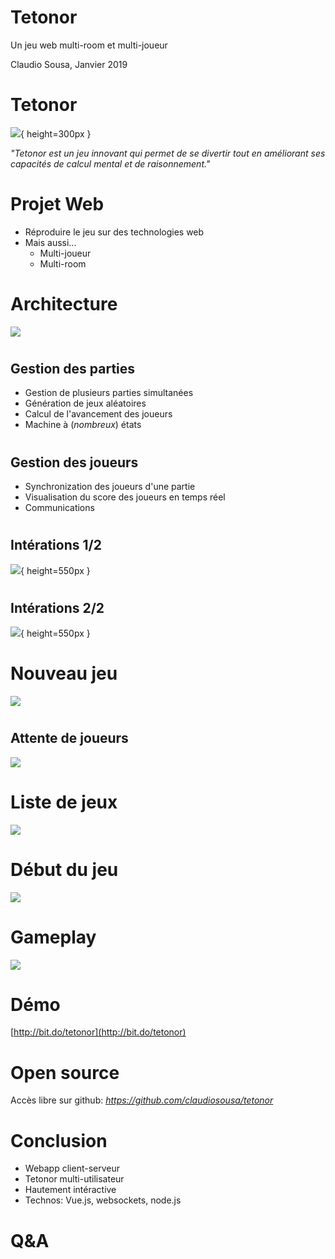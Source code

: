 # Tetonor

Un jeu web multi-room et multi-joueur

Claudio Sousa, Janvier 2019

# Tetonor

![](img/tetonor.jpg){ height=300px }

_"Tetonor est un jeu innovant qui permet de se divertir tout en améliorant ses capacités de calcul mental et de raisonnement."_

# Projet Web

-   Réproduire le jeu sur des technologies web
-   Mais aussi...
    -   Multi-joueur
    -   Multi-room

# Architecture

![](img/technologies.png)

#

## Gestion des parties

-   Gestion de plusieurs parties simultanées
-   Génération de jeux aléatoires
-   Calcul de l'avancement des joueurs
-   Machine à (_nombreux_) états

#

## Gestion des joueurs

-   Synchronization des joueurs d'une partie
-   Visualisation du score des joueurs en temps réel
-   Communications

#

## Intérations 1/2

![](img/Interactions_1.jpg){ height=550px }

#

## Intérations 2/2

![](img/Interactions_2.jpg){ height=550px }

# Nouveau jeu

![](../report/img/new_party.png)

#

## Attente de joueurs

![](../report/img/waiting_players.png)

# Liste de jeux

![](../report/img/list_of_parties.png)

# Début du jeu

![](../report/img/new_game.png)

# Gameplay

![](../report/img/game.png)

# Démo

[http://bit.do/tetonor](http://bit.do/tetonor)

# Open source

Accès libre sur github:
_https://github.com/claudiosousa/tetonor_

# Conclusion

-   Webapp client-serveur
-   Tetonor multi-utilisateur
-   Hautement intéractive
-   Technos: Vue.js, websockets, node.js

# Q&A
